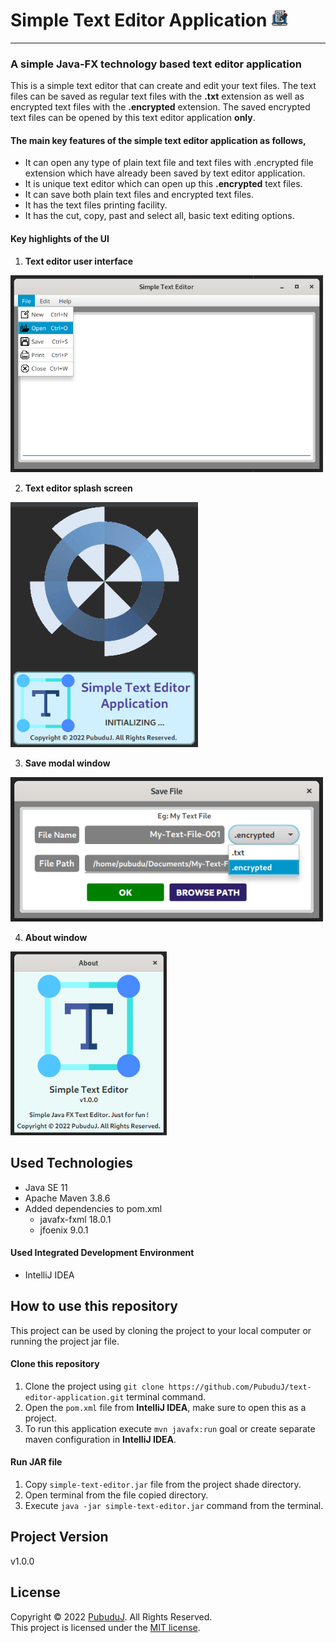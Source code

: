 # Simple Text Editor Application <img src="asset/editor-logo.png" alt="drawing" width="27px"/>

<hr>

### A simple Java-FX technology based text editor application

This is a simple text editor that can create and edit your text files.
The text files can be saved as regular text files with the **.txt** extension 
as well as encrypted text files with the **.encrypted** extension. 
The saved encrypted text files can be opened by this text editor 
application **only**.

#### The main key features of the simple text editor application as follows,

- It can open any type of plain text file and text files with .encrypted file extension which have already been saved by text editor application.
- It is unique text editor which can open up this **.encrypted** text files.
- It can save both plain text files and encrypted text files.
- It has the text files printing facility.
- It has the cut, copy, past and select all, basic text editing options.

#### Key highlights of the UI
1. **Text editor user interface**<br>
<img src="asset/text-editor.png" alt="text-editor" width="500px"/>

2. **Text editor splash screen**<br>
<img src="asset/splash-screen.png" alt="text-editor" width="300px"/>

3. **Save modal window**<br>
<img src="asset/save-window.png" alt="text-editor" width="500px"/>

4. **About window**<br>
<img src="asset/about-window.png" alt="text-editor" width="250px"/>

## Used Technologies

- Java SE 11
- Apache Maven 3.8.6
- Added dependencies to pom.xml
    - javafx-fxml 18.0.1
    - jfoenix 9.0.1

#### Used Integrated Development Environment
- IntelliJ IDEA

## How to use this repository
This project can be used by cloning the 
project to your local computer or running the project jar file.

#### Clone this repository
1. Clone the project using `git clone https://github.com/PubuduJ/text-editor-application.git` terminal command.
2. Open the `pom.xml` file from **IntelliJ IDEA**, make sure to open this as a project.
3. To run this application execute `mvn javafx:run` goal or create separate maven configuration in **IntelliJ IDEA**.

#### Run JAR file
1. Copy `simple-text-editor.jar` file from the project shade directory.
2. Open terminal from the file copied directory.
3. Execute `java -jar simple-text-editor.jar` command from the terminal.

## Project Version
v1.0.0

## License
Copyright &copy; 2022 [PubuduJ](https://www.linkedin.com/in/pubudujanith94/). All Rights Reserved.<br>
This project is licensed under the [MIT license](LICENSE.txt).